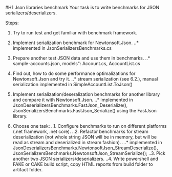 ﻿
#H1 Json libraries benchmark
Your task is to write benchmarks for JSON serializers/deserializers.

Steps:
1. Try to run test and get familiar with benchmark framework.
2. Implement serialization benchmark for Newtonsoft.Json.
..* implemented in JsonSerializersBenchmarks.cs
3. Prepare another test JSON data and use them in benchmarks.
..* sample-accounts.json, models": Account.cs, AccountList.cs
4. Find out, how to do some performance optimalizations for Newtonsoft.Json and try it.
..* stream serialization (see 6.2.), manual serialization implemented in SimpleAccountList.ToJson()
5. Implement serialization/deseralization benchmarks for another library and compare it with Newtonsoft.Json.
..* implemented in JsonDeserializersBenchmarks.FastJson_Deserialize(), JsonSerializersBenchmarks.FastJson_Serialize() using the FastJson library.

6. Choose one task:
..1. Configure benchmarks to run on different platforms (.net framework, .net core).
..2. Refactor benchmarks for stream deserialization (not whole string JSON will be in memory, but will be read as stream and deserialized in stream fashion).
...* implemented in JsonDeserializersBenchmarks.NewtonsoftJson_StreamDeserialize(), JsonSerializersBenchmarks.NewtonsoftJson_StreamSerialize();
..3. Pick another two JSON serializers/deserializers.
..4. Write powershell and FAKE or CAKE build script, copy HTML reports from build folder to artifact folder.